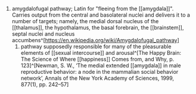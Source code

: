 1. amygdalofugal pathway; Latin for "fleeing from the [[amygdala]]". Carries output from the central and basolateral nuclei and delivers it to a number of targets; namely, the medial dorsal nucleus of the [[thalamus]], the hypothalamus, the basal forebrain, the [[brainstem]], septal nuclei and nucleus accumbens^[https://en.wikipedia.org/wiki/Amygdalofugal_pathway]
	1. pathway supposedly responsible for many of the pleasurable elements of [[sexual intercourse]] and arousal^[The Happy Brain: The Science of Where [[happiness]] Comes from, and Why, p. 123]^[Newman, S. W., ‘The medial extended [[amygdala]] in male reproductive behavior: a node in the mammalian social behavior network’, Annals of the New York Academy of Sciences, 1999, 877(1), pp. 242–57]